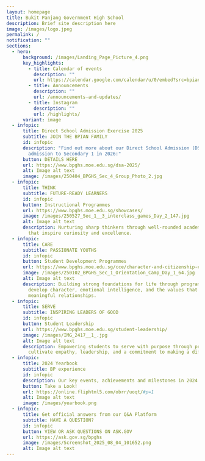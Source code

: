 ```yaml
---
layout: homepage
title: Bukit Panjang Government High School
description: Brief site description here
image: /images/logo.jpeg
permalink: /
notification: ""
sections:
  - hero:
      background: /images/Landing_Page_Picture_4.png
      key_highlights:
        - title: Calendar of events
          description: ""
          url: https://calendar.google.com/calendar/u/0/embed?src=bpian.experience@gmail.com&ctz=Asia/Singapore
        - title: Announcements
          description: ""
          url: /announcements-and-updates/
        - title: Instagram
          description: ""
          url: /highlights/
      variant: image
  - infopic:
      title: Direct School Admission Exercise 2025
      subtitle: JOIN THE BPIAN FAMILY
      id: infopic
      description: "Find out more about our Direct School Admission (DSA) Exercise for
        admission to Secondary 1 in 2026:"
      button: DETAILS HERE
      url: https://www.bpghs.moe.edu.sg/dsa-2025/
      alt: Image alt text
      image: /images/250404_BPGHS_Sec_4_Group_Photo_2.jpg
  - infopic:
      title: THINK
      subtitle: FUTURE-READY LEARNERS
      id: infopic
      button: Instructional Programmes
      url: https://www.bpghs.moe.edu.sg/showcases/
      image: /images/250527_Sec_1__3_interclass_games_Day_2_147.jpg
      alt: Image alt text
      description: Nurturing sharp thinkers through well-rounded academic programmes
        that inspire curiosity and excellence.
  - infopic:
      title: CARE
      subtitle: PASSIONATE YOUTHS
      id: infopic
      button: Student Development Programmes
      url: https://www.bpghs.moe.edu.sg/cce/character-and-citizenship-education/
      image: /images/250102_BPGHS_Sec_1_Orientation_Camp_Day_1_64.jpg
      alt: Image alt text
      description: Building strong foundations for life through programmes that
        develop character, emotional intelligence, and the values that guide
        meaningful relationships.
  - infopic:
      title: SERVE
      subtitle: INSPIRING LEADERS OF GOOD
      id: infopic
      button: Student Leadership
      url: https://www.bpghs.moe.edu.sg/student-leadership/
      image: /images/IMG_2417__1_.jpg
      alt: Image alt text
      description: Empowering students to serve with purpose through programmes that
        cultivate empathy, leadership, and a commitment to making a difference.
  - infopic:
      title: 2024 Yearbook
      subtitle: BP experience
      id: infopic
      description: Our key events, achievements and milestones in 2024
      button: Take a Look!
      url: https://online.fliphtml5.com/obrr/uoqt/#p=1
      alt: Image alt text
      image: /images/yearbook.png
  - infopic:
      title: Get official answers from our Q&A Platform
      subtitle: HAVE A QUESTION?
      id: infopic
      button: VIEW OR ASK QUESTIONS ON ASK.GOV
      url: https://ask.gov.sg/bpghs
      image: /images/Screenshot_2025_08_04_101652.png
      alt: Image alt text
---
```

